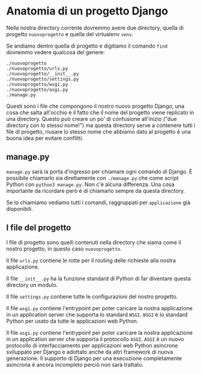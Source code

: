 # Anatomia di un progetto Django

Nella nostra directory corrente dovremmo avere due directory, quella di progetto `nuovoprogetto` e
quella del virtualenv `venv`.

Se andiamo dentro quella di progetto e digitiamo il comando `find` dovremmo vedere qualcosa del genere:

```shell
./nuovoprogetto
./nuovoprogetto/urls.py
./nuovoprogetto/__init__.py
./nuovoprogetto/settings.py
./nuovoprogetto/wsgi.py
./nuovoprogetto/asgi.py
./manage.py
```

Questi sono i file che compongono il nostro nuovo progetto Django, una cosa che salta all'occhio è
il fatto che il nome del progetto viene replicato in una directory. Questo può creare un po' di
confusione all'inizio ("due directory con lo stesso nome!") ma questa directory serve a contenere
tutti i file di progetto, riusare lo stesso nome che abbiamo dato al progetto è una buona idea
per evitare conflitti.

## manage.py

`manage.py` sarà la porta d'ingresso per chiamare ogni comando di Django. È  possibile chiamarlo sia
 direttamente con `./manage.py` che come script Python con `python3 manage.py`. Non c'è alcuna
 differenza. Una cosa importante da ricordare però è di chiamarlo sempre da questa directory.

Se lo chiamiamo vediamo tutti i comandi, raggruppati per `applicazione` già disponibili.

## I file del progetto

I file di progetto sono quelli contenuti nella directory che siama come il nostro progetto, in questo
caso `nuovoprogetto`.

Il file `urls.py` contiene le rotte per il routing delle richieste alla nostra applicazione.

Il file `__init__.py` ha la funzione standard di Python di far diventare questa directory un modulo.

Il file `settings.py` contiene tutte le configurazioni del nostro progetto.

Il file `wsgi.py` contiene l'entrypoint per poter caricare la nostra applicazione in un application
server che supporta lo standard `WSGI`. `WSGI` è lo standard Python per usato da tutte le applicazioni
web Python.

Il file `asgi.py` contiene l'entrypoint per poter caricare la nostra applicazione in un application
server che supporta il protocollo `ASGI`. `ASGI` è un nuovo protocollo di interfacciamento per
applicazioni web Python asincrone sviluppato per Django e adottato anche da altri framework di
nuova generazione. Il supporto di Django per una esecuzione completamente asincrona è ancora incompleto
perciò non sarà trattato.
